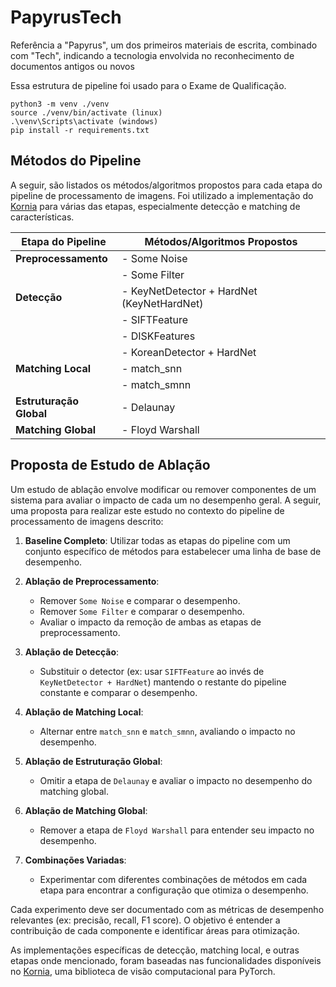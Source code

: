 # PapyrusTech
Referência a "Papyrus", um dos primeiros materiais de escrita, combinado com "Tech", indicando a tecnologia envolvida no reconhecimento de documentos antigos ou novos

Essa estrutura de pipeline foi usado para o Exame de Qualificação.
```
python3 -m venv ./venv
source ./venv/bin/activate (linux)
.\venv\Scripts\activate (windows)
pip install -r requirements.txt
```

## Métodos do Pipeline

A seguir, são listados os métodos/algoritmos propostos para cada etapa do pipeline de processamento de imagens. Foi utilizado a implementação do [Kornia](https://kornia.github.io/) para várias das etapas, especialmente detecção e matching de características.

| Etapa do Pipeline       | Métodos/Algoritmos Propostos                 |
|-------------------------|----------------------------------------------|
| **Preprocessamento**    | - Some Noise                                 |
|                         | - Some Filter                                |
| **Detecção**            | - KeyNetDetector + HardNet (KeyNetHardNet)   |
|                         | - SIFTFeature                                |
|                         | - DISKFeatures                               |
|                         | - KoreanDetector + HardNet                   |
| **Matching Local**      | - match_snn                                  |
|                         | - match_smnn                                 |
| **Estruturação Global** | - Delaunay                                   |
| **Matching Global**     | - Floyd Warshall                             |

## Proposta de Estudo de Ablação

Um estudo de ablação envolve modificar ou remover componentes de um sistema para avaliar o impacto de cada um no desempenho geral. A seguir, uma proposta para realizar este estudo no contexto do pipeline de processamento de imagens descrito:

1. **Baseline Completo**: Utilizar todas as etapas do pipeline com um conjunto específico de métodos para estabelecer uma linha de base de desempenho.

2. **Ablação de Preprocessamento**:
   - Remover `Some Noise` e comparar o desempenho.
   - Remover `Some Filter` e comparar o desempenho.
   - Avaliar o impacto da remoção de ambas as etapas de preprocessamento.

3. **Ablação de Detecção**:
   - Substituir o detector (ex: usar `SIFTFeature` ao invés de `KeyNetDetector + HardNet`) mantendo o restante do pipeline constante e comparar o desempenho.

4. **Ablação de Matching Local**:
   - Alternar entre `match_snn` e `match_smnn`, avaliando o impacto no desempenho.

5. **Ablação de Estruturação Global**:
   - Omitir a etapa de `Delaunay` e avaliar o impacto no desempenho do matching global.

6. **Ablação de Matching Global**:
   - Remover a etapa de `Floyd Warshall` para entender seu impacto no desempenho.

7. **Combinações Variadas**:
   - Experimentar com diferentes combinações de métodos em cada etapa para encontrar a configuração que otimiza o desempenho.

Cada experimento deve ser documentado com as métricas de desempenho relevantes (ex: precisão, recall, F1 score). O objetivo é entender a contribuição de cada componente e identificar áreas para otimização.

As implementações específicas de detecção, matching local, e outras etapas onde mencionado, foram baseadas nas funcionalidades disponíveis no [Kornia](https://kornia.github.io/), uma biblioteca de visão computacional para PyTorch.

